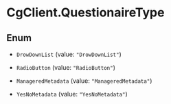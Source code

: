 # CgClient.QuestionaireType

## Enum


* `DrowDownList` (value: `"DrowDownList"`)

* `RadioButton` (value: `"RadioButton"`)

* `ManageredMetadata` (value: `"ManageredMetadata"`)

* `YesNoMetadata` (value: `"YesNoMetadata"`)


